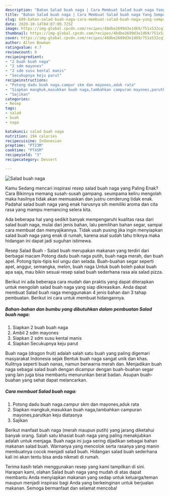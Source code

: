 ```yaml
---
description: "Bahan Salad buah naga | Cara Membuat Salad buah naga Yang Sempurna"
title: "Bahan Salad buah naga | Cara Membuat Salad buah naga Yang Sempurna"
slug: 689-bahan-salad-buah-naga-cara-membuat-salad-buah-naga-yang-sempurna
date: 2020-10-14T04:07:09.725Z
image: https://img-global.cpcdn.com/recipes/48dbe2699d3e1d69/751x532cq70/salad-buah-naga-foto-resep-utama.jpg
thumbnail: https://img-global.cpcdn.com/recipes/48dbe2699d3e1d69/751x532cq70/salad-buah-naga-foto-resep-utama.jpg
cover: https://img-global.cpcdn.com/recipes/48dbe2699d3e1d69/751x532cq70/salad-buah-naga-foto-resep-utama.jpg
author: Allen Bowman
ratingvalue: 4.7
reviewcount: 8
recipeingredient:
- "2 buah buah naga"
- "2 sdm mayones"
- "2 sdm susu kental manis"
- "Secukupnya keju parut"
recipeinstructions:
- "Potong dadu buah naga.campur skm dan mayones,aduk rata"
- "Siapkan mangkuk,masukkan buah naga,tambahkan campuran mayones,parutkan keju diatasnya"
- "Sajikan"
categories:
- Resep
tags:
- salad
- buah
- naga

katakunci: salad buah naga 
nutrition: 194 calories
recipecuisine: Indonesian
preptime: "PT23M"
cooktime: "PT45M"
recipeyield: "3"
recipecategory: Dessert

---
```



![Salad buah naga](https://img-global.cpcdn.com/recipes/48dbe2699d3e1d69/751x532cq70/salad-buah-naga-foto-resep-utama.jpg)

Kamu Sedang mencari inspirasi resep salad buah naga yang Paling Enak? Cara Bikinnya memang susah-susah gampang. seumpama keliru mengolah maka hasilnya tidak akan memuaskan dan justru cenderung tidak enak. Padahal salad buah naga yang enak harusnya sih memiliki aroma dan cita rasa yang mampu memancing selera kita.

Ada beberapa hal yang sedikit banyak mempengaruhi kualitas rasa dari salad buah naga, mulai dari jenis bahan, lalu pemilihan bahan segar, sampai cara membuat dan menyajikannya. Tidak usah pusing jika ingin menyiapkan salad buah naga yang enak di rumah, karena asal sudah tahu triknya maka hidangan ini dapat jadi suguhan istimewa.

Resep Salad Buah - Salad buah merupakan makanan yang terdiri dari berbagai macam Potong dadu buah naga putih, buah naga merah, dan buah apel. Potong tipis-tipis kol ungu dan selada. Buah-buahan segar seperti apel, anggur, semangka, melon, buah naga Untuk buah boleh pakai buah apa saja, mau bikin sesuai resep salad buah sederhana rasa ala salad pizza.


Berikut ini ada beberapa cara mudah dan praktis yang dapat diterapkan untuk mengolah salad buah naga yang siap dikreasikan. Anda dapat membuat Salad buah naga menggunakan 4 jenis bahan dan 3 tahap pembuatan. Berikut ini cara untuk membuat hidangannya.

<!--inarticleads1-->

##### Bahan-bahan dan bumbu yang dibutuhkan dalam pembuatan Salad buah naga:

1. Siapkan 2 buah buah naga
1. Ambil 2 sdm mayones
1. Siapkan 2 sdm susu kental manis
1. Siapkan Secukupnya keju parut


Buah naga (dragon fruit) adalah salah satu buah yang paling digemari masyarakat Indonesia sejak Bentuk buah naga sangat unik dan khas. Kulitnya seperti buah nanas, namun berwarna merah dan. Menjadikan buah naga sebagai salad buah dengan dicampur dengan buah-buahan segar yang lain juga bisa membantu menurunkan berat badan. Asupan buah-buahan yang sehat dapat melancarkan. 

<!--inarticleads2-->

##### Cara membuat Salad buah naga:

1. Potong dadu buah naga.campur skm dan mayones,aduk rata
1. Siapkan mangkuk,masukkan buah naga,tambahkan campuran mayones,parutkan keju diatasnya
1. Sajikan


Berikut manfaat buah naga (merah maupun putih) yang jarang diketahui banyak orang. Salah satu khasiat buah naga yang paling menakjubkan adalah untuk menjaga. Buah naga ini juga sering dijadikan sebagai bahan makanan salad buah. Warnanya yang mencolok serta rasanya yang manin membuatnya cocok menjadi salad buah. Hidangan salad buah sederhana kali ini akan tentu bisa anda nikmati di rumah. 

Terima kasih telah menggunakan resep yang kami tampilkan di sini. Harapan kami, olahan Salad buah naga yang mudah di atas dapat membantu Anda menyiapkan makanan yang sedap untuk keluarga/teman maupun menjadi inspirasi bagi Anda yang berkeinginan untuk berjualan makanan. Semoga bermanfaat dan selamat mencoba!
